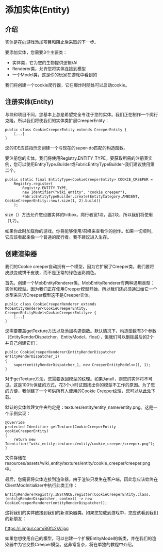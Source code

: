 # 添加实体(Entity)
## 介绍

实体是在向游戏添加项目和阻止后采取的下一步。

要添加实体，您需要3个主要类：

* 实体类，它为您的生物提供逻辑/AI
* Renderer类，允许您将实体连接到模型
* 一个Model类，这是你的玩家在游戏中看到的

我们将创建一个cookie爬行器，它在爆炸时随处可以启动cookie。

## 注册实体(Entity)

与块和项目不同，您基本上总是希望完全专注于您的实体。我们正在制作一个爬行克隆，所以我们将使我们的实体类扩展CreeperEntity：
```
public class CookieCreeperEntity extends CreeperEntity {
    [...]
}
```


您的IDE应该指示您创建一个与现在的super-do匹配的构造函数。

要注册您的实体，我们将使用Registry.ENTITY_TYPE。要获取所需的注册表实例，您可以使用EntityType.Builder或FabricEntityTypeBuilder-我们建议使用第二个。
```
public static final EntityType<CookieCreeperEntity> COOKIE_CREEPER =
    Registry.register(
        Registry.ENTITY_TYPE,
        new Identifier("wiki_entity", "cookie_creeper"),
        FabricEntityTypeBuilder.create(EntityCategory.AMBIENT, CookieCreeperEntity::new).size(1, 2).build()
    );
```


size（）方法允许您设置实体的hitbox。爬行者宽1块，高2块，所以我们将使用（1,2）。

如果你此时加载你的游戏，你将能够使用/召唤来查看你的创作。如果一切顺利，它应该看起来像一个普通的爬行者。我不建议进入生存。

## 创建渲染器
我们的Cookie creeper自动拥有一个模型，因为它扩展了Creeper类。我们要将皮肤变成饼干皮肤，而不是正常的绿色迷彩颜色。

首先，创建一个MobEntityRenderer类。MobEntityRenderer有两种通用类型：实体和模型。因为我们正在使用Creeper模型开始，所以我们还必须通过给它一个类型来告诉Creeper模型这不是Creeper实体。

```
public class CookieCreeperRenderer extends MobEntityRenderer<CookieCreeperEntity, CreeperEntityModel<CookieCreeperEntity>> {
    [...]
}
```

您需要覆盖getTexture方法以及添加构造函数。默认情况下，构造函数有3个参数（EntityRenderDispatcher，EntityModel，float），但我们可以删除最后的2个并自己创建它们：
```
public CookieCreeperRenderer(EntityRenderDispatcher entityRenderDispatcher_1)
{
    super(entityRenderDispatcher_1, new CreeperEntityModel<>(), 1);
}
```
对于getTexture方法，您需要返回模型的纹理。如果为null，则您的实体将不可见。这是100％保证的方式，花3个小时试图找出你的模型不工作的原因。为了您的方便，我创建了一个可供所有人使用的Cookie Creeper纹理，您可以从[此处](https://imgur.com/a/o3TOlxN)下载。

默认的实体纹理文件夹约定是：textures/entity/entity_name/entity.png。这是一个示例实现：
```
@Override
protected Identifier getTexture(CookieCreeperEntity cookieCreeperEntity)
{
    return new Identifier("wiki_entity:textures/entity/cookie_creeper/creeper.png");
}
```
文件存储在resources/assets/wiki_entity/textures/entity/cookie_creeper/creeper.png中。

最后，您需要将实体连接到渲染器。由于渲染只发生在客户端，因此您应该始终在ClientModInitializer中执行此类工作：
```
EntityRendererRegistry.INSTANCE.register(CookieCreeperEntity.class, (entityRenderDispatcher, context) -> new CookieCreeperRenderer(entityRenderDispatcher));
```
这将我们的实体链接到我们的新渲染器类。如果您加载到游戏中，您应该看到我们的新朋友：

https://i.imgur.com/8Gfc2sV.jpg

如果您想使用自己的模型，可以创建一个扩展EntityModel的新类，并在我们的渲染器中为它交换Creeper模型。这非常复杂，将在单独的教程中介绍。
